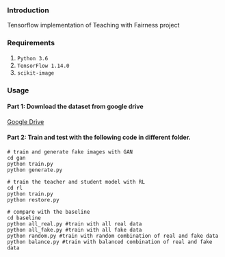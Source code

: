 ### Introduction
  Tensorflow implementation of Teaching with Fairness project

### Requirements
1. `Python 3.6` 
2. `TensorFlow 1.14.0`
3. `scikit-image`

### Usage

#### Part 1: Download the dataset from google drive

[Google Drive](https://drive.google.com/corp/drive/folders/1eQpLvkdGAuwJ4EaNjQKTBwe7NRksM-OH)

#### Part 2: Train and test with the following code in different folder.

```Shell
# train and generate fake images with GAN
cd gan
python train.py
python generate.py
```
```Shell
# train the teacher and student model with RL
cd rl
python train.py
python restore.py
```
```Shell
# compare with the baseline 
cd baseline
python all_real.py #train with all real data
python all_fake.py #train with all fake data
python random.py #train with random combination of real and fake data
python balance.py #train with balanced combination of real and fake data
```

